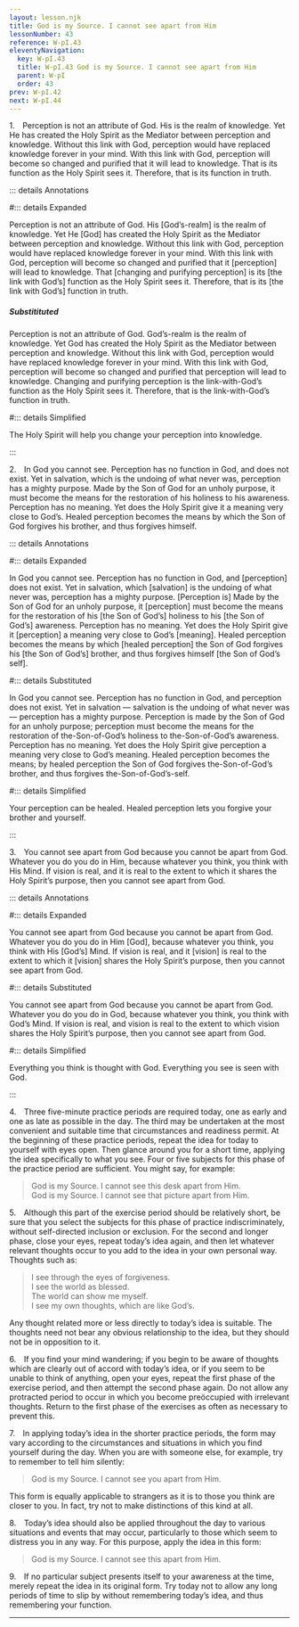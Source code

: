 ```yaml
---
layout: lesson.njk
title: God is my Source. I cannot see apart from Him
lessonNumber: 43
reference: W-pI.43
eleventyNavigation:
  key: W-pI.43
  title: W-pI.43 God is my Source. I cannot see apart from Him
  parent: W-pI
  order: 43
prev: W-pI.42
next: W-pI.44
---
```


1. Perception is not an attribute of God. 
His is the realm of knowledge. 
Yet He has created the Holy Spirit as the Mediator between perception and knowledge. 
Without this link with God, perception would have replaced knowledge forever in your mind. 
With this link with God, perception will become so changed and purified that it will lead to knowledge. 
That is its function as the Holy Spirit sees it. 
Therefore, that is its function in truth.

::: details Annotations

#::: details Expanded

Perception is not an attribute of God. 
His [God’s-realm] is the realm of knowledge. 
Yet He [God] has created the Holy Spirit as the Mediator between perception and knowledge. 
Without this link with God, perception would have replaced knowledge forever in your mind. 
With this link with God, perception will become so changed and purified that it [perception] will lead to knowledge. 
That [changing and purifying perception] is its [the link with God’s] function as the Holy Spirit sees it. 
Therefore, that is its [the link with God’s] function in truth.

##### Substitituted

Perception is not an attribute of God. 
God’s-realm is the realm of knowledge. 
Yet God has created the Holy Spirit as the Mediator between perception and knowledge. 
Without this link with God, perception would have replaced knowledge forever in your mind. 
With this link with God, perception will become so changed and purified that perception will lead to knowledge. 
Changing and purifying perception is the link-with-God’s function as the Holy Spirit sees it. 
Therefore, that is the link-with-God’s function in truth.

#::: details Simplified

The Holy Spirit will help you change your perception into knowledge.

:::


2. In God you cannot see. 
Perception has no function in God, and does not exist. 
Yet in salvation, which is the undoing of what never was, perception has a mighty purpose. 
Made by the Son of God for an unholy purpose, it must become the means for the restoration of his holiness to his awareness. 
Perception has no meaning. 
Yet does the Holy Spirit give it a meaning very close to God’s. 
Healed perception becomes the means by which the Son of God forgives his brother, and thus forgives himself.

::: details Annotations

#::: details Expanded

In God you cannot see. 
Perception has no function in God, and [perception] does not exist. 
Yet in salvation, which [salvation] is the undoing of what never was, perception has a mighty purpose. 
[Perception is] Made by the Son of God for an unholy purpose, it [perception] must become the means for the restoration of his [the Son of God’s] holiness to his [the Son of God’s] awareness. 
Perception has no meaning. 
Yet does the Holy Spirit give it [perception] a meaning very close to God’s [meaning]. 
Healed perception becomes the means by which [healed perception] the Son of God forgives his [the Son of God’s] brother, and thus forgives himself [the Son of God’s self].

#::: details Substituted

In God you cannot see. 
Perception has no function in God, and perception does not exist. 
Yet in salvation — salvation is the undoing of what never was — perception has a mighty purpose. 
Perception is made by the Son of God for an unholy purpose; perception must become the means for the restoration of the-Son-of-God’s holiness to the-Son-of-God’s awareness. 
Perception has no meaning. 
Yet does the Holy Spirit give perception a meaning very close to God’s meaning. 
Healed perception becomes the means; by healed perception the Son of God forgives the-Son-of-God’s brother, and thus forgives the-Son-of-God’s-self.

#::: details Simplified

Your perception can be healed. 
Healed perception lets you forgive your brother and yourself.

:::


3. You cannot see apart from God because you cannot be apart from God. 
Whatever you do you do in Him, because whatever you think, you think with His Mind. 
If vision is real, and it is real to the extent to which it shares the Holy Spirit’s purpose, then you cannot see apart from God.

::: details Annotations

#::: details Expanded

You cannot see apart from God because you cannot be apart from God. 
Whatever you do you do in Him [God], because whatever you think, you think with His [God’s] Mind. 
If vision is real, and it [vision] is real to the extent to which it [vision] shares the Holy Spirit’s purpose, then you cannot see apart from God.

#::: details Substituted

You cannot see apart from God because you cannot be apart from God. 
Whatever you do you do in God, because whatever you think, you think with God’s Mind. 
If vision is real, and vision is real to the extent to which vision shares the Holy Spirit’s purpose, then you cannot see apart from God.


#::: details Simplified

Everything you think is thought with God.
Everything you see is seen with God.

:::


4. Three five-minute practice periods are required today, one as early and one as late as possible in the day. 
The third may be undertaken at the most convenient and suitable time that circumstances and readiness permit.
At the beginning of these practice periods, repeat the idea for today to yourself with eyes open. 
Then glance around you for a short time, applying the idea specifically to what you see. 
Four or five subjects for this phase of the practice period are sufficient. 
You might say, for example:

>God is my Source. 
I cannot see this desk apart from Him.  
God is my Source. 
I cannot see that picture apart from Him.


5. Although this part of the exercise period should be relatively short, be sure that you select the subjects for this phase of practice indiscriminately, without self-directed inclusion or exclusion. 
For the second and longer phase, close your eyes, repeat today’s idea again, and then let whatever relevant thoughts occur to you add to the idea in your own personal way. 
Thoughts such as:

>I see through the eyes of forgiveness.  
I see the world as blessed.  
The world can show me myself.  
I see my own thoughts, which are like God’s.

Any thought related more or less directly to today’s idea is suitable. 
The thoughts need not bear any obvious relationship to the idea, but they should not be in opposition to it.

6. If you find your mind wandering; if you begin to be aware of thoughts which are clearly out of accord with today’s idea, or if you seem to be unable to think of anything, open your eyes, repeat the first phase of the exercise period, and then attempt the second phase again. 
Do not allow any protracted period to occur in which you become preöccupied with irrelevant thoughts. 
Return to the first phase of the exercises as often as necessary to prevent this.

7. In applying today’s idea in the shorter practice periods, the form may vary according to the circumstances and situations in which you find yourself during the day. 
When you are with someone else, for example, try to remember to tell him silently:

>God is my Source. 
I cannot see you apart from Him.

This form is equally applicable to strangers as it is to those you think are closer to you. 
In fact, try not to make distinctions of this kind at all.


8. Today’s idea should also be applied throughout the day to various situations and events that may occur, particularly to those which seem to distress you in any way. 
For this purpose, apply the idea in this form:

>God is my Source. 
I cannot see this apart from Him.

9. If no particular subject presents itself to your awareness at the time, merely repeat the idea in its original form. 
Try today not to allow any long periods of time to slip by without remembering today’s idea, and thus remembering your function.

---
